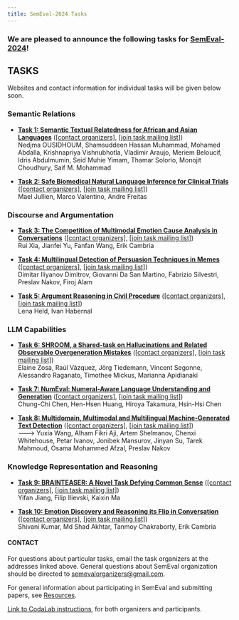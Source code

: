 ```yaml
---
title: SemEval-2024 Tasks
---
```


### We are pleased to announce the following tasks for [SemEval-2024](https://semeval.github.io/SemEval2024)!

## TASKS
Websites and contact information for individual tasks will be given below soon.

### Semantic Relations

- **[Task 1: Semantic Textual Relatedness for African and Asian Languages](tbd)**
  ([[contact organizers]](mailto:TBD),
  [[join task mailing list]](TBD))<br>
  Nedjma OUSIDHOUM, Shamsuddeen Hassan Muhammad, Mohamed Abdalla, Krishnapriya Vishnubhotla, Vladimir Araujo, Meriem Beloucif, Idris Abdulmumin, Seid Muhie Yimam, Thamar Solorio, Monojit Choudhury, Saif M. Mohammad

- **[Task 2: Safe Biomedical Natural Language Inference for Clinical Trials ](tbd)**
  ([[contact organizers]](mailto:TBD),
  [[join task mailing list]](TBD))<br>
  Mael Jullien, Marco Valentino, Andre Freitas

### Discourse and Argumentation

- **[Task 3: The Competition of Multimodal Emotion Cause Analysis in Conversations](TBD)**
  ([[contact organizers]](mailto:TBD),
  [[join task mailing list]](TBD))<br>
  Rui Xia, Jianfei Yu, Fanfan Wang, Erik Cambria 

- **[Task 4: Multilingual Detection of Persuasion Techniques in Memes](TBD)**
  ([[contact organizers]](mailto:TBD),
  [[join task mailing list]](TBD))<br>
  Dimitar Iliyanov Dimitrov, Giovanni Da San Martino, Fabrizio Silvestri, Preslav Nakov, Firoj Alam

- **[Task 5: Argument Reasoning in Civil Procedure](https://clickbait.webis.de)**
  ([[contact organizers]](mailto:TBD),
  [[join task mailing list]](TBD))<br>
  Lena Held, Ivan Habernal

### LLM Capabilities 

- **[Task 6: SHROOM, a Shared-task on Hallucinations and Related Observable Overgeneration Mistakes](TBD)**
  ([[contact organizers]](mailto:TBD),
  [[join task mailing list]](TBD))<br>
  Elaine Zosa, Raúl Vázquez, Jörg Tiedemann, Vincent Segonne, Alessandro Raganato, Timothee Mickus, Marianna Apidianaki

- **[Task 7: NumEval: Numeral-Aware Language Understanding and Generation](TBD)**
  ([[contact organizers]](mailto:TBD),
  [[join task mailing list]](TBD))<br>
  Chung-Chi Chen, Hen-Hsen Huang, Hiroya Takamura, Hsin-Hsi Chen

- **[Task 8: Multidomain, Multimodal and Multilingual Machine-Generated Text Detection](TBD)**
  ([[contact organizers]](mailto:TBD),
  [[join task mailing list]](TBD))<br>--->
  Yuxia Wang, Alham Fikri Aji, Artem Shelmanov, Chenxi Whitehouse, Petar Ivanov, Jonibek Mansurov, Jinyan Su, Tarek Mahmoud, Osama Mohammed Afzal, Preslav Nakov

### Knowledge Representation and Reasoning

- **[Task 9: BRAINTEASER: A Novel Task Defying Common Sense](TBD)**
  ([[contact organizers]](mailto:TBD),
  [[join task mailing list]](TBD))<br>
  Yifan Jiang, Filip Ilievski, Kaixin Ma

- **[Task 10: Emotion Discovery and Reasoning its Flip in Conversation](TBD)**
  ([[contact organizers]](mailto:TBD),
  [[join task mailing list]](TBD))<br>
  Shivani Kumar, Md Shad Akhtar, Tanmoy Chakraborty, Erik Cambria


#### CONTACT
For questions about particular tasks, email the task organizers at the addresses linked above. General questions about SemEval organization should be directed to <semevalorganizers@gmail.com>.

For general information about participating in SemEval and submitting papers, see [Resources](index.html#resources).

[Link to CodaLab instructions](https://semeval.github.io/SemEval2024/codaLab), for both organizers and participants.
